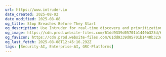 ```yaml
---
url: https://www.intruder.io
date_created: 2025-08-02
date_modified: 2025-08-08
og_title: Stop Breaches Before They Start
og_description: Use Intruder for real-time discovery and prioritization of attack surface issues, so you can focus on fixes that matter. Try for free.
og_image: https://cdn.prod.website-files.com/61dd9339d05701b1440b323d/67a491743aabcda5309e1a8e_Open%20Graph.jpg
og_favicon: https://cdn.prod.website-files.com/61dd9339d05701b1440b323d/61dd9339d0570106de0b327f_32.png
og_last_fetch: 2025-08-08T12:45:16.292Z
tags: [Security-AI, Enterprise-AI, GRC-Platforms]
---
```

